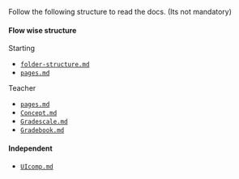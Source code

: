 Follow the following structure to read the docs. (Its not mandatory)

#### Flow wise structure
Starting
  - [`folder-structure.md`](https://redink-app.github.io/new-ui-docs/folder-structure)
  - [`pages.md`](https://redink-app.github.io/new-ui-docs/pages)

Teacher
  - [`pages.md`](https://redink-app.github.io/new-ui-docs/teacher/pages)
  - [`Concept.md`](https://redink-app.github.io/new-ui-docs/teacher/Concept)
  - [`Gradescale.md`](https://redink-app.github.io/new-ui-docs/teacher/Gradescale)
  - [`Gradebook.md`](https://redink-app.github.io/new-ui-docs/teacher/Gradebook)

#### Independent
  - [`UIcomp.md`](https://redink-app.github.io/new-ui-docs/UIcomp)
